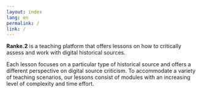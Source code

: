 ```yaml
---
layout: index
lang: en
permalink: /
link: /
---
```

**Ranke.2** is a teaching platform that offers lessons on how to critically assess and work with digital historical sources. 

Each lesson focuses on a particular type of historical source and offers a different perspective on digital source criticism. To accommodate a variety of teaching scenarios, our lessons consist of modules with an increasing level of complexity and time effort.
 

<!-- more -->


